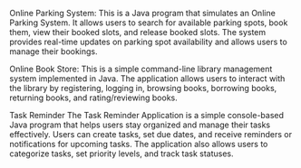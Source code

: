 Online Parking System:
This is a Java program that simulates an Online Parking System. It allows users to search for available parking spots, book them, view their booked slots, and release booked slots. The system provides real-time updates on parking spot availability and allows users to manage their bookings.

Online Book Store:
This is a simple command-line library management system implemented in Java. The application allows users to interact with the library by registering, logging in, browsing books, borrowing books, returning books, and rating/reviewing books.

Task Reminder
The Task Reminder Application is a simple console-based Java program that helps users stay organized and manage their tasks effectively. Users can create tasks, set due dates, and receive reminders or notifications for upcoming tasks. The application also allows users to categorize tasks, set priority levels, and track task statuses.
